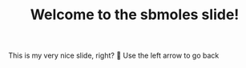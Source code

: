 ﻿---
layout: slide
title: "Welcome to the sbmoles slide!"
---
This is my very nice slide, right? :tada:
Use the left arrow to go back
